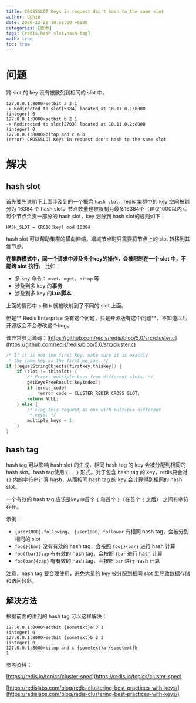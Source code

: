 ```yaml
---
title: CROSSSLOT Keys in request don't hash to the same slot
author: Uphie
date: 2020-12-29 18:52:00 +0800
categories: [技术]
tags: [redis,hash-slot,hash-tag]
math: true
toc: true
---
```


# 问题

跨 slot 的 key 没有被散列到相同的 slot 中。

```shell
127.0.0.1:8000>setbit a 3 1
-> Redirected to slot[5084] located at 10.11.0.1:8000
(integer) 0
127.0.0.1:8000>setbit b 2 1
-> Redirected to slot[2703] located at 10.11.0.2:8000
(integer) 0
127.0.0.1:8000>bitop and c a b
(error) CROSSSLOT Keys in request don't hash to the same slot
```

# 解决

## hash slot
首先要先说明下上面涉及到的一个概念 `hash slot`，redis 集群中的 key 空间被划分为 16384 个 hash slot，节点数量也被限制为最多16384个（建议1000以内）。每个节点负责一部分的 hash slot，key 划分到 hash slot的规则如下：

```
HASH_SLOT = CRC16(key) mod 16384
```

hash slot 可以帮助集群的横向伸缩，增减节点时只需要将节点上的 slot 转移到其他节点。

**在集群模式中，同一个请求中涉及多个key的操作，会被限制在一个 slot 中，不能跨 slot 执行。**
比如：
- 多 key 命令： `mset`、`mget`、`bitop` 等
- 涉及到多 key 的**事务**
- 涉及到多 key 的**Lua脚本**

上面的情形中 `a` 和 `b` 就被映射到了不同的 slot 上面。

但是** Redis Enterprise 没有这个问题，只是开源版有这个问题**，不知道以后开源版会不会修改这个bug。

该异常参见源码：[https://github.com/redis/redis/blob/5.0/src/cluster.c](https://github.com/redis/redis/blob/5.0/src/cluster.c)
```C
/* If it is not the first key, make sure it is exactly
 * the same key as the first we saw. */
if (!equalStringObjects(firstkey,thiskey)) {
    if (slot != thisslot) {
        /* Error: multiple keys from different slots. */
        getKeysFreeResult(keyindex);
        if (error_code)
            *error_code = CLUSTER_REDIR_CROSS_SLOT;
        return NULL;
    } else {
        /* Flag this request as one with multiple different
         * keys. */
        multiple_keys = 1;
    }
}
```

## hash tag
hash tag 可以影响 hash slot 的生成，相同 hash tag 的 key 会被分配到相同的 hash slot。hash tag使用 `{...}` 形式。对于包含 hash tag 的 key，redis只会对 `{}` 内的字符串计算 hash，从而相同 hash tag 的 key 会计算得到相同的 hash slot。

一个有效的 hash tag 应该是key中首个 `{` 和首个 `}`（在首个 `{` 之后） 之间有字符存在。

示例：
- `{user1000}.following`、 `{user1000}.follower` 有相同 hash tag，会被分到相同的 slot
- `foo{}{bar}` 没有有效的 hash tag，会按照 `foo{}{bar}` 进行 hash 计算
- `foo{{bar}}zap` 有有效的 hash tag，会按照 `{bar` 进行 hash 计算
- `foo{bar}{zap}` 有有效的 hash tag，会按照 `bar` 进行 hash 计算


注意，hash tag 要合理使用，避免大量的 key 被分配到相同 slot 里导致数据存储和访问倾斜。

## 解决方法

根据前面的讲到的 hash tag 可以这样解决：
```shell
127.0.0.1:8000>setbit {sometext}a 3 1
(integer) 0
127.0.0.1:8000>setbit {sometext}b 2 1
(integer) 0
127.0.0.1:8000>bitop and c {sometext}a {sometext}b
1
```

参考资料：

[https://redis.io/topics/cluster-spec](https://redis.io/topics/cluster-spec)

[https://redislabs.com/blog/redis-clustering-best-practices-with-keys/](https://redislabs.com/blog/redis-clustering-best-practices-with-keys/)
